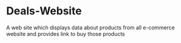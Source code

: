 # Deals-Website
A web site which displays data about products from all e-commerce website and provides link to buy those products
